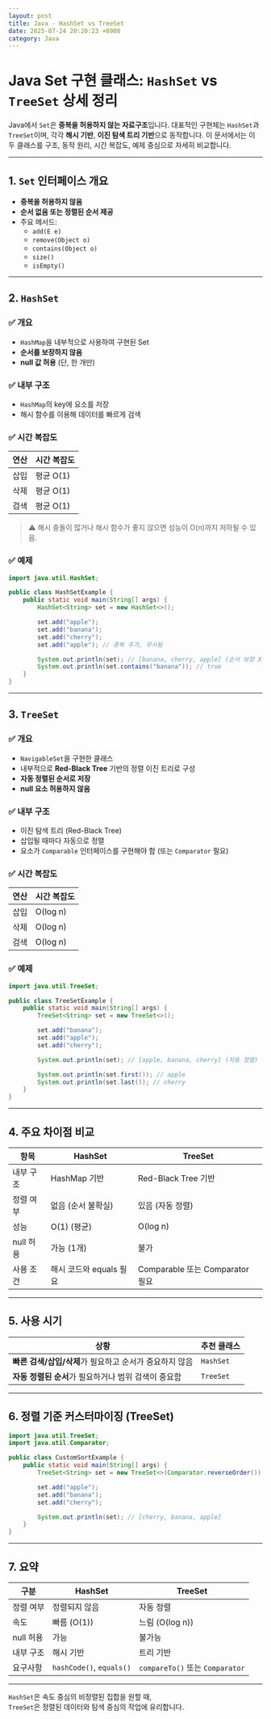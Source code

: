 ```yaml
---
layout: post
title: Java - HashSet vs TreeSet
date: 2025-07-24 20:20:23 +0900
category: Java
---
```

# Java Set 구현 클래스: `HashSet` vs `TreeSet` 상세 정리

Java에서 `Set`은 **중복을 허용하지 않는 자료구조**입니다. 대표적인 구현체는 `HashSet`과 `TreeSet`이며, 각각 **해시 기반**, **이진 탐색 트리 기반**으로 동작합니다. 이 문서에서는 이 두 클래스를 구조, 동작 원리, 시간 복잡도, 예제 중심으로 자세히 비교합니다.

---

## 1. `Set` 인터페이스 개요

- **중복을 허용하지 않음**
- **순서 없음 또는 정렬된 순서 제공**
- 주요 메서드:
  - `add(E e)`
  - `remove(Object o)`
  - `contains(Object o)`
  - `size()`
  - `isEmpty()`

---

## 2. `HashSet`

### ✅ 개요

- `HashMap`을 내부적으로 사용하여 구현된 Set
- **순서를 보장하지 않음**
- **null 값 허용** (단, 한 개만)

### ✅ 내부 구조

- `HashMap`의 key에 요소를 저장
- 해시 함수를 이용해 데이터를 빠르게 검색

### ✅ 시간 복잡도

| 연산 | 시간 복잡도 |
|------|--------------|
| 삽입 | 평균 O(1) |
| 삭제 | 평균 O(1) |
| 검색 | 평균 O(1) |

> ⚠ 해시 충돌이 많거나 해시 함수가 좋지 않으면 성능이 O(n)까지 저하될 수 있음.

### ✅ 예제

```java
import java.util.HashSet;

public class HashSetExample {
    public static void main(String[] args) {
        HashSet<String> set = new HashSet<>();

        set.add("apple");
        set.add("banana");
        set.add("cherry");
        set.add("apple"); // 중복 추가, 무시됨

        System.out.println(set); // [banana, cherry, apple] (순서 보장 X)
        System.out.println(set.contains("banana")); // true
    }
}
```

---

## 3. `TreeSet`

### ✅ 개요

- `NavigableSet`을 구현한 클래스
- 내부적으로 **Red-Black Tree** 기반의 정렬 이진 트리로 구성
- **자동 정렬된 순서로 저장**
- **null 요소 허용하지 않음**

### ✅ 내부 구조

- 이진 탐색 트리 (Red-Black Tree)
- 삽입될 때마다 자동으로 정렬
- 요소가 `Comparable` 인터페이스를 구현해야 함 (또는 `Comparator` 필요)

### ✅ 시간 복잡도

| 연산 | 시간 복잡도 |
|------|--------------|
| 삽입 | O(log n) |
| 삭제 | O(log n) |
| 검색 | O(log n) |

### ✅ 예제

```java
import java.util.TreeSet;

public class TreeSetExample {
    public static void main(String[] args) {
        TreeSet<String> set = new TreeSet<>();

        set.add("banana");
        set.add("apple");
        set.add("cherry");

        System.out.println(set); // [apple, banana, cherry] (자동 정렬)

        System.out.println(set.first()); // apple
        System.out.println(set.last()); // cherry
    }
}
```

---

## 4. 주요 차이점 비교

| 항목 | HashSet | TreeSet |
|------|---------|---------|
| 내부 구조 | HashMap 기반 | Red-Black Tree 기반 |
| 정렬 여부 | 없음 (순서 불확실) | 있음 (자동 정렬) |
| 성능 | O(1) (평균) | O(log n) |
| null 허용 | 가능 (1개) | 불가 |
| 사용 조건 | 해시 코드와 equals 필요 | Comparable 또는 Comparator 필요 |

---

## 5. 사용 시기

| 상황 | 추천 클래스 |
|------|-------------|
| **빠른 검색/삽입/삭제**가 필요하고 순서가 중요하지 않음 | `HashSet` |
| **자동 정렬된 순서**가 필요하거나 범위 검색이 중요함 | `TreeSet` |

---

## 6. 정렬 기준 커스터마이징 (TreeSet)

```java
import java.util.TreeSet;
import java.util.Comparator;

public class CustomSortExample {
    public static void main(String[] args) {
        TreeSet<String> set = new TreeSet<>(Comparator.reverseOrder());

        set.add("apple");
        set.add("banana");
        set.add("cherry");

        System.out.println(set); // [cherry, banana, apple]
    }
}
```

---

## 7. 요약

| 구분 | HashSet | TreeSet |
|------|---------|---------|
| 정렬 여부 | 정렬되지 않음 | 자동 정렬 |
| 속도 | 빠름 (O(1)) | 느림 (O(log n)) |
| null 허용 | 가능 | 불가능 |
| 내부 구조 | 해시 기반 | 트리 기반 |
| 요구사항 | `hashCode()`, `equals()` | `compareTo()` 또는 `Comparator` |

---

`HashSet`은 속도 중심의 비정렬된 집합을 원할 때,  
`TreeSet`은 정렬된 데이터와 탐색 중심의 작업에 유리합니다.
